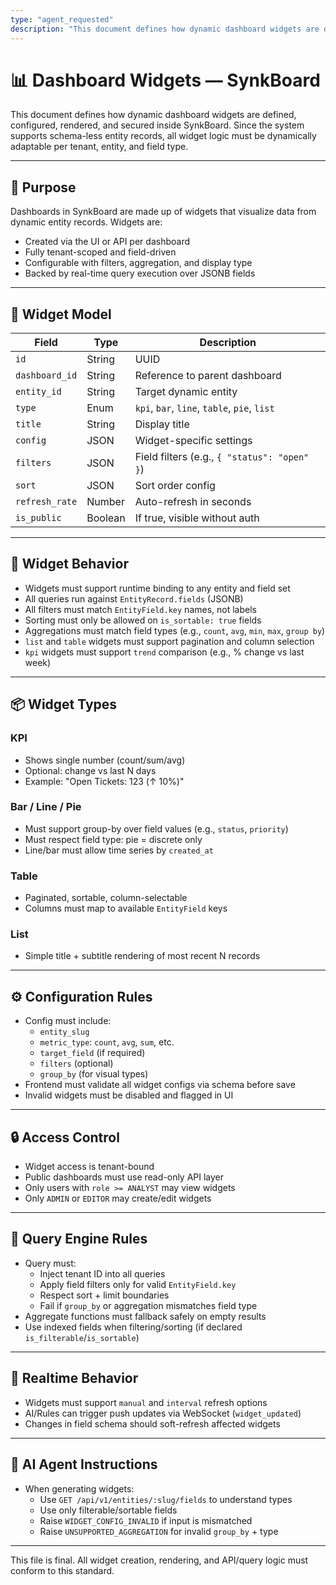 ```yaml
---
type: "agent_requested"
description: "This document defines how dynamic dashboard widgets are defined, configured, rendered, and secured inside SynkBoard. Since the system supports schema-less entity records, all widget logic must be dynamically adaptable per tenant, entity, and field type."
---
```

# 📊 Dashboard Widgets — SynkBoard

This document defines how dynamic dashboard widgets are defined, configured, rendered, and secured inside SynkBoard. Since the system supports schema-less entity records, all widget logic must be dynamically adaptable per tenant, entity, and field type.

---

## 🎯 Purpose

Dashboards in SynkBoard are made up of widgets that visualize data from dynamic entity records. Widgets are:

- Created via the UI or API per dashboard
- Fully tenant-scoped and field-driven
- Configurable with filters, aggregation, and display type
- Backed by real-time query execution over JSONB fields

---

## 🧱 Widget Model

| Field           | Type      | Description                                   |
|----------------|-----------|-----------------------------------------------|
| `id`           | String    | UUID                                          |
| `dashboard_id` | String    | Reference to parent dashboard                 |
| `entity_id`    | String    | Target dynamic entity                         |
| `type`         | Enum      | `kpi`, `bar`, `line`, `table`, `pie`, `list`  |
| `title`        | String    | Display title                                 |
| `config`       | JSON      | Widget-specific settings                      |
| `filters`      | JSON      | Field filters (e.g., `{ "status": "open" }`) |
| `sort`         | JSON      | Sort order config                             |
| `refresh_rate` | Number    | Auto-refresh in seconds                       |
| `is_public`    | Boolean   | If true, visible without auth                 |

---

## 🧠 Widget Behavior

- Widgets must support runtime binding to any entity and field set
- All queries run against `EntityRecord.fields` (JSONB)
- All filters must match `EntityField.key` names, not labels
- Sorting must only be allowed on `is_sortable: true` fields
- Aggregations must match field types (e.g., `count`, `avg`, `min`, `max`, `group by`)
- `list` and `table` widgets must support pagination and column selection
- `kpi` widgets must support `trend` comparison (e.g., % change vs last week)

---

## 📦 Widget Types

### KPI
- Shows single number (count/sum/avg)
- Optional: change vs last N days
- Example: "Open Tickets: 123 (↑ 10%)"

### Bar / Line / Pie
- Must support group-by over field values (e.g., `status`, `priority`)
- Must respect field type: pie = discrete only
- Line/bar must allow time series by `created_at`

### Table
- Paginated, sortable, column-selectable
- Columns must map to available `EntityField` keys

### List
- Simple title + subtitle rendering of most recent N records

---

## ⚙️ Configuration Rules

- Config must include:
  - `entity_slug`
  - `metric_type`: `count`, `avg`, `sum`, etc.
  - `target_field` (if required)
  - `filters` (optional)
  - `group_by` (for visual types)
- Frontend must validate all widget configs via schema before save
- Invalid widgets must be disabled and flagged in UI

---

## 🔒 Access Control

- Widget access is tenant-bound
- Public dashboards must use read-only API layer
- Only users with `role >= ANALYST` may view widgets
- Only `ADMIN` or `EDITOR` may create/edit widgets

---

## 📜 Query Engine Rules

- Query must:
  - Inject tenant ID into all queries
  - Apply field filters only for valid `EntityField.key`
  - Respect sort + limit boundaries
  - Fail if `group_by` or aggregation mismatches field type
- Aggregate functions must fallback safely on empty results
- Use indexed fields when filtering/sorting (if declared `is_filterable`/`is_sortable`)

---

## 📡 Realtime Behavior

- Widgets must support `manual` and `interval` refresh options
- AI/Rules can trigger push updates via WebSocket (`widget_updated`)
- Changes in field schema should soft-refresh affected widgets

---

## 🤖 AI Agent Instructions

- When generating widgets:
  - Use `GET /api/v1/entities/:slug/fields` to understand types
  - Use only filterable/sortable fields
  - Raise `WIDGET_CONFIG_INVALID` if input is mismatched
  - Raise `UNSUPPORTED_AGGREGATION` for invalid `group_by` + type

---

This file is final. All widget creation, rendering, and API/query logic must conform to this standard.
